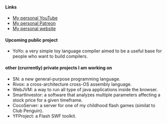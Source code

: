 <h4>Links</h4>
<ul>
  <li><a href="https://youtube.com/@yahya.abdulmohsin">My personal YouTube</a></li>
  <li><a href="https://patreon.com/yahyaabdulmohsin">My personal Patreon</a></li>
  <li><a href="https://yahyaabdulmohsin.com">My personal website</a></li>
</ul>

<h4>Upcoming public project</h4>
<ul>
  <li>YoYo: a very simple toy language compiler aimed to be a useful base for people who want to build compilers.</li>
</ul>

<h4>other (crurrently) private projects I am working on</h4>
<ul>
  <li>SN: a new general-purpose programming language.</li>
  <li>Rivox: a cross-architecture cross-OS assembly language.</li>
  <li>WebJVM: a way to run all type of java applications inside the browser.</li>
  <li>SmartInvestor: a software that analyzes multiple parameters affecting a stock price for a given timeframe.</li>
  <li>CocoServer: a server for one of my childhood flash games (similat to Club Penguin).</li>
  <li>YFProject: a Flash SWF toolkit.</li>
</ul>

<!---
yahyaabdulmohsin/yahyaabdulmohsin is a ✨ special ✨ repository because its `README.md` (this file) appears on your GitHub profile.
You can click the Preview link to take a look at your changes.
--->
